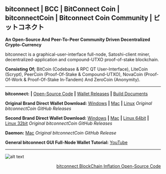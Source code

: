 ## bitconnect **|** BCC **|** BitConnect Coin **|** bitconnectCoin **|** Bitconnect Coin Community **|** ビットコネクト

**An Open-Source And Peer-To-Peer Community Driven Decentralized Crypto-Currency**

bitconnect is a graphical-user-interface full-node, Satoshi-client miner, decentralized-application and compound-UTXO proof-of-stake blockchain.

**Consisting Of;** BitCoin (Codebase & RPC QT User-Interface), LiteCoin (Scrypt), PeerCoin (Proof-Of-Stake & Compound-UTXO), NovaCoin (Proof-Of-Work & Proof-Of-Stake In-Tandem) And ZeroCoin (Anonymity).

---

**bitconnect:** **|** [Open-Source Code](https://github.com/bitconnectcoin/bitconnectcoin/tree/master/src "Open-Source Code") **|** [Wallet Releases](https://github.com/bitconnectcoin/bitconnectcoin/tree/master/setup "Wallet Releases") **|** [Build Documents](https://github.com/bitconnectcoin/bitconnectcoin/tree/master/doc "Build Documents")

**Original Brand Direct Wallet Download:** [Windows](https://github.com/bitconnectCoin/bitconnectCoin/blob/master/setup/bitconnect-window-wallet/bitconnect-qt.zip?raw=true "Windows") **|** [Mac](https://github.com/bitconnectCoin/bitconnectCoin/blob/master/setup/bitconnect-mac-wallet/bitconnect-mac.zip?raw=true "Mac") **|** [Linux](https://github.com/bitconnectcoin/bitconnectcoin/blob/master/setup/bitconnect-linux-wallet/bitconnect-linux-qt.zip?raw=true "Linux")
*Original bitconnectCoin GitHub Releases*

**Second Brand Direct Wallet Download:** [Windows](https://github.com/bitconnectcoin/bitconnectcoin/blob/master/setup/bitconnect-window-wallet/bitconnect-window.zip?raw=true "Windows") **|** [Mac](https://github.com/bitconnectcoin/bitconnectcoin/blob/master/setup/bitconnect-mac-wallet/Bitconnect-mac.zip?raw=true "Mac") **|** [Linux 64bit](https://github.com/bitconnectcoin/bitconnectcoin/blob/master/setup/bitconnect-linux-wallet/Bitconnect-Ubuntu16-64bit.tar?raw=true "Linux 64bit") **|** [Linux 32bit](https://github.com/bitconnectcoin/bitconnectcoin/blob/master/setup/bitconnect-linux-wallet/Bitconnect-Ubuntu16-32bit.tar?raw=true "Linux 32bit")
*Original bitconnectCoin GitHub Releases*

**Daemon:** [Mac](https://github.com/bitconnectcoin/bitconnectcoin/blob/master/setup/bitconnect-coin-deamon-file/bitconnectd.zip?raw=true "Mac") *Original bitconnectCoin GitHub Release*

**General bitconnect GUI Full-Node Wallet Tutorial:** [YouTube](https://youtu.be/RTieeNXGNrE "YouTube")

---

![alt text](https://cdn.discordapp.com/attachments/643796993314914304/686040028325216256/BCC_inflation_all_time.png "Inflation")
[<p align="right">bitconnect BlockChain Inflation Open-Source Code</p>](https://github.com/bitconnectCoin/bitconnectCoin/blob/master/src/main.cpp "bitconnect BlockChain Inflation Open-Source Code")
